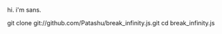 <!DOCTYPE HTML>
<head></head>
<body>
      <p>hi. i'm sans.</p>
</body>

git clone git://github.com/Patashu/break_infinity.js.git
cd break_infinity.js
